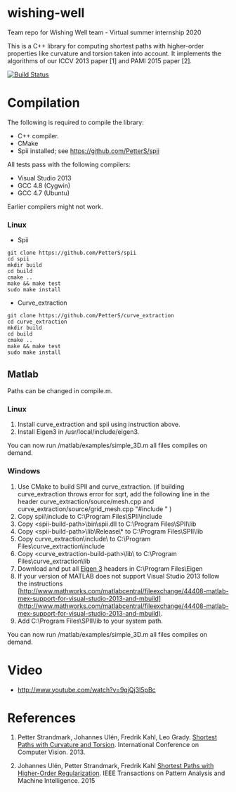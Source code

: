 # wishing-well
Team repo for Wishing Well team - Virtual summer internship 2020


This is a C++ library for computing shortest paths with higher-order properties like curvature and torsion taken into account. It implements the algorithms of our ICCV 2013 paper [1] and PAMI 2015 paper [2].

[![Build Status](https://travis-ci.org/PetterS/curve_extraction.png)](https://travis-ci.org/PetterS/curve_extraction)

Compilation
====
The following is required to compile the library:
* C++ compiler.
* CMake
* Spii installed; see https://github.com/PetterS/spii 

All tests pass with the following compilers:
* Visual Studio 2013
* GCC 4.8 (Cygwin)
* GCC 4.7 (Ubuntu)

Earlier compilers might not work.

### Linux ###


* Spii
```
git clone https://github.com/PetterS/spii
cd spii
mkdir build
cd build
cmake ..
make && make test
sudo make install
```

* Curve_extraction
```
git clone https://github.com/PetterS/curve_extraction
cd curve_extraction
mkdir build
cd build
cmake ..
make && make test
sudo make install
```

Matlab
------

Paths can be changed in compile.m.

### Linux ###
1. Install curve_extraction and spii using instruction above.
2. Install Eigen3 in /usr/local/include/eigen3.

You can now run /matlab/examples/simple_3D.m all files compiles on demand.

### Windows ###
1. Use CMake to build SPII and curve_extraction. (if building curve_extraction throws error for sqrt, add the following line  in the header curve_extraction/source/mesh.cpp and curve_extraction/source/grid_mesh.cpp "#include <cmath>" )
2. Copy spii\include to C:\Program Files\SPII\include
3. Copy \<spii-build-path\>\bin\spii.dll to C:\Program Files\SPII\lib
4. Copy \<spii-build-path\>\lib\Release\\* to C:\Program Files\SPII\lib
5. Copy curve_extraction\include\ to  C:\Program Files\curve_extraction\include
6. Copy \<curve_extraction-build-path\>\lib\ to C:\Program Files\curve_extraction\lib
7. Download and put all [Eigen 3](http://eigen.tuxfamily.org/) headers in C:\Program Files\Eigen
8. If your version of MATLAB does not support Visual Studio 2013 follow the instructions [http://www.mathworks.com/matlabcentral/fileexchange/44408-matlab-mex-support-for-visual-studio-2013-and-mbuild](http://www.mathworks.com/matlabcentral/fileexchange/44408-matlab-mex-support-for-visual-studio-2013-and-mbuild).
9. Add C:\Program Files\SPII\lib to your system path.

You can now run /matlab/examples/simple_3D.m all files compiles on demand.

Video
====
 * http://www.youtube.com/watch?v=9qjQj3I5pBc

References
====
1. Petter Strandmark, Johannes Ulén, Fredrik Kahl, Leo Grady. [Shortest Paths with Curvature and Torsion](http://www2.maths.lth.se/vision/publications/publications/view_paper.php?paper_id=582). International Conference on Computer Vision. 2013.

2. Johannes Ulén, Petter Strandmark, Fredrik Kahl [Shortest Paths with Higher-Order Regularization](http://www2.maths.lth.se/vision/publications/publications/view_paper.php?paper_id=623). IEEE Transactions on Pattern Analysis and Machine Intelligence. 2015
